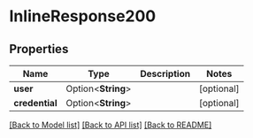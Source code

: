 # InlineResponse200

## Properties

Name | Type | Description | Notes
------------ | ------------- | ------------- | -------------
**user** | Option<**String**> |  | [optional]
**credential** | Option<**String**> |  | [optional]

[[Back to Model list]](../README.md#documentation-for-models) [[Back to API list]](../README.md#documentation-for-api-endpoints) [[Back to README]](../README.md)


